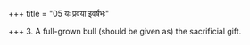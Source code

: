 +++
title = "05 यः प्रवया इवर्षभः"

+++
3. A full-grown bull (should be given as) the sacrificial gift.
